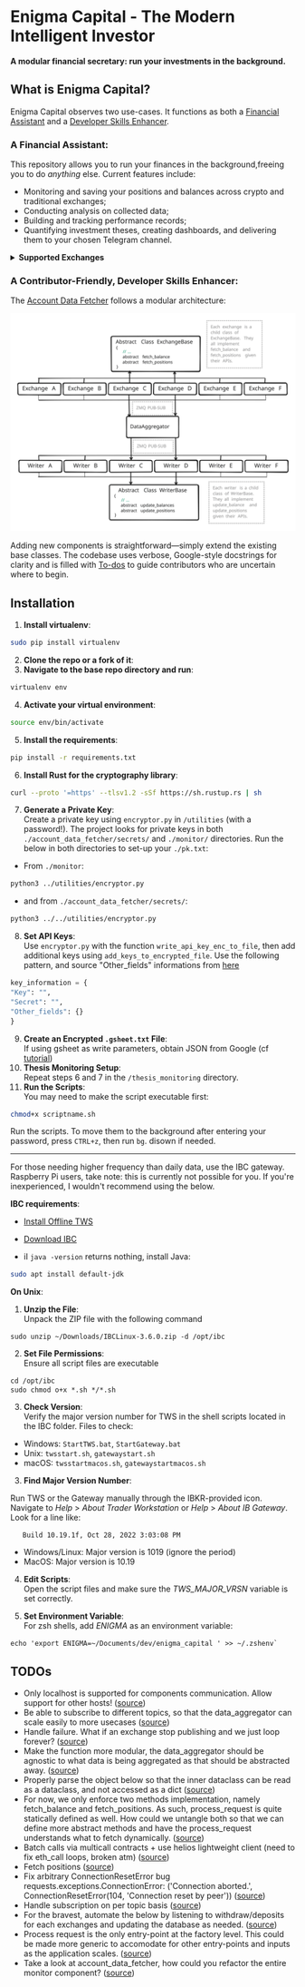 # Enigma Capital - The Modern Intelligent Investor

**A modular financial secretary: run your investments in the background.**

## What is Enigma Capital?

Enigma Capital observes two use-cases. It functions as both a [Financial Assistant](#a-financial-assistant) and a [Developer Skills Enhancer](#a-contributor-friendly-developer-skills-honer).

### A Financial Assistant:

This repository allows you to run your finances in the background,freeing you to do _anything_ else. Current features include:

- Monitoring and saving your positions and balances across crypto and traditional exchanges;
- Conducting analysis on collected data;
- Building and tracking performance records;
- Quantifying investment theses, creating dashboards, and delivering them to your chosen Telegram channel.

<details>
  <summary><strong>Supported Exchanges</strong></summary>

  - Binance;
  - Bybit;
  - DYDX; 
  - Ethereum; 
  - Interactive Brokers; 
  - TradeStation;
  - FTX;
  - Kraken;
  - RootStock;

</details>

### A Contributor-Friendly, Developer Skills Enhancer:

The [Account Data Fetcher](./account_data_fetcher/) follows a modular architecture:

![Infrastructure](./readme_public/infrastructure_github.svg)

Adding new components is straightforward—simply extend the existing base classes. The codebase uses verbose, Google-style docstrings for clarity and is filled with [To-dos](#todos) to guide contributors who are uncertain where to begin.

## Installation

1. **Install virtualenv**:
```bash
sudo pip install virtualenv
```
2. **Clone the repo or a fork of it**:
3. **Navigate to the base repo directory and run**:
```bash
virtualenv env
```
4. **Activate your virtual environment**: 
```bash
source env/bin/activate
```
5. **Install the requirements**: 
```bash
pip install -r requirements.txt
```
6. **Install Rust for the cryptography library**: 
```bash
curl --proto '=https' --tlsv1.2 -sSf https://sh.rustup.rs | sh
```
7. **Generate a Private Key**:   
Create a private key using `encryptor.py` in `/utilities` (with a password!). The project looks for private keys in both `./account_data_fetcher/secrets/` and `./monitor/` directories. Run the below in both directories to set-up your `./pk.txt`:  
- From `./monitor`:
```bash
python3 ../utilities/encryptor.py
```
- and from `./account_data_fetcher/secrets/`:
```bash
python3 ../../utilities/encryptor.py
```

8. **Set API Keys**:  
Use `encryptor.py` with the function `write_api_key_enc_to_file`, then add additional keys using `add_keys_to_encrypted_file`. Use the following pattern, and source "Other_fields" informations from [here](./account_data_fetcher/secrets/example_.api_enc.py)
```python
key_information = {
"Key": "",
"Secret": "",
"Other_fields": {}
}
```
9. **Create an Encrypted `.gsheet.txt` File**:  
If using gsheet as write parameters, obtain JSON from Google (cf [tutorial](https://medium.com/craftsmenltd/from-csv-to-google-sheet-using-python-ef097cb014f9))
10. **Thesis Monitoring Setup**:  
Repeat steps 6 and 7 in the `/thesis_monitoring` directory.
11. **Run the Scripts**:   
You may need to make the script executable first:
```bash
chmod+x scriptname.sh
```
Run the scripts. To move them to the background after entering your password, press `CTRL+z`, then run `bg`. disown if needed.

---


For those needing higher frequency than daily data, use the IBC gateway. Raspberry Pi users, take note: this is currently not possible for you. If you're inexperienced, I wouldn't recommend using the below.

**IBC requirements**:

- [Install Offline TWS](https://www.interactivebrokers.com/en/trading/tws-offline-installers.php)

- [Download IBC](https://github.com/IbcAlpha/IBC/releases)
- iI `java -version` returns nothing, install Java:
```bash
sudo apt install default-jdk
```

**On Unix**:  

1. **Unzip the File**:  
Unpack the ZIP file with the following command
```
sudo unzip ~/Downloads/IBCLinux-3.6.0.zip -d /opt/ibc
```
2. **Set File Permissions**:  
Ensure all script files are executable
```
cd /opt/ibc
sudo chmod o+x *.sh */*.sh
```
3. **Check Version**:  
Verify the major version number for TWS in the shell scripts located in the IBC folder. Files to check:
- Windows: `StartTWS.bat`, `StartGateway.bat`
- Unix: `twsstart.sh`, `gatewaystart.sh`
- macOS: `twsstartmacos.sh`, `gatewaystartmacos.sh`

3. **Find Major Version Number**:  

Run TWS or the Gateway manually through the IBKR-provided icon. Navigate to *Help* > *About Trader Workstation* or *Help* > *About IB Gateway*. Look for a line like:
```
   Build 10.19.1f, Oct 28, 2022 3:03:08 PM
```
- Windows/Linux: Major version is 1019 (ignore the period)
- MacOS: Major version is 10.19

4. **Edit Scripts**:    
Open the script files and make sure the *TWS_MAJOR_VRSN* variable is set correctly.

5. **Set Environment Variable**:    
For zsh shells, add *ENIGMA* as an environment variable:
```
echo 'export ENIGMA=~/Documents/dev/enigma_capital ' >> ~/.zshenv`
```     
    
 
 ## TODOs
- Only localhost is supported for components communication. Allow support for other hosts! ([source](https://github.com/SFYLL/enigma_capital/blob/make_it_better/account_data_fetcher/data_aggregator/data_aggregator.py#L226))
- Be able to subscribe to different topics, so that the data_aggregator can scale easily to more usecases ([source](https://github.com/SFYLL/enigma_capital/blob/make_it_better/account_data_fetcher/data_aggregator/data_aggregator.py#L287))
- Handle failure. What if an exchange stop publishing and we just loop forever? ([source](https://github.com/SFYLL/enigma_capital/blob/make_it_better/account_data_fetcher/data_aggregator/data_aggregator.py#L292))
- Make the function more modular, the data_aggregator should be agnostic to what data is being aggregated as that should be abstracted away. ([source](https://github.com/SFYLL/enigma_capital/blob/make_it_better/account_data_fetcher/data_aggregator/data_aggregator.py#L293))
- Properly parse the object below so that the inner dataclass can be read as a dataclass, and not accessed as a dict ([source](https://github.com/SFYLL/enigma_capital/blob/make_it_better/account_data_fetcher/data_aggregator/data_aggregator.py#L319))
- For now, we only enforce two methods implementation, namely fetch_balance and fetch_positions. As such, process_request is quite statically defined as well. How could we untangle both so that we can define more abstract methods and have the process_request understands what to fetch dynamically. ([source](https://github.com/SFYLL/enigma_capital/blob/make_it_better/account_data_fetcher/exchanges/exchange_base.py#L12))
- Batch calls via multicall contracts + use helios lightweight client (need to fix eth_call loops, broken atm) ([source](https://github.com/SFYLL/enigma_capital/blob/make_it_better/account_data_fetcher/exchanges/ethereum/data_fetcher.py#L42))
- Fetch positions ([source](https://github.com/SFYLL/enigma_capital/blob/make_it_better/account_data_fetcher/exchanges/ib_async/data_fetcher.py#L49))
- Fix arbitrary ConnectionResetError bug requests.exceptions.ConnectionError: ('Connection aborted.', ConnectionResetError(104, 'Connection reset by peer')) ([source](https://github.com/SFYLL/enigma_capital/blob/make_it_better/account_data_fetcher/exchanges/dydx/data_fetcher.py#L65))
- Handle subscription on per topic basis ([source](https://github.com/SFYLL/enigma_capital/blob/make_it_better/account_data_fetcher/writers/writer_base.py#L100))
- For the bravest, automate the below by listening to withdraw/deposits for each exchanges and updating the database as needed. ([source](https://github.com/SFYLL/enigma_capital/blob/make_it_better/account_data_fetcher/writers/deposit_and_withdraw_handler.py#L58))
- Process request is the only entry-point at the factory level. This could be made more generic to accomodate for other entry-points and inputs as the application scales. ([source](https://github.com/SFYLL/enigma_capital/blob/make_it_better/account_data_fetcher/launcher/process_factory_base.py#L43))
- Take a look at account_data_fetcher, how could you refactor the entire monitor component? ([source](https://github.com/SFYLL/enigma_capital/blob/make_it_better/monitor/runner.py#L20))